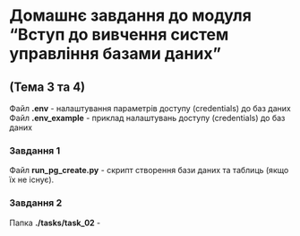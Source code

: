 # Домашнє завдання до модуля “Вступ до вивчення систем управління базами даних”  
## (Тема 3 та 4)


Файл **.env** - налаштування параметрів доступу (credentials) до баз даних   
Файл **.env_example** - приклад налаштувань доступу (credentials) до баз даних

### Завдання 1  
Файл **run_pg_create.py** - скрипт створення бази даних та таблиць (якщо їх не існує).        
  
### Завдання 2  
Папка **./tasks/task_02** -   

